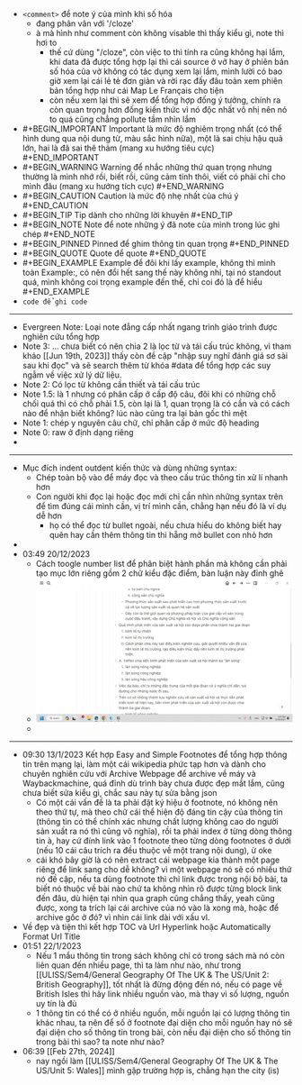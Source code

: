 - `<comment>` để note ý của mình khi số hóa
	- đang phân vân với '/cloze'
	- à mà hình như comment còn không visable thì thấy kiểu gì, note thì hơi to
		- thế cứ dùng "/cloze", còn việc to thì tính ra cũng không hại lắm, khi data đã được tổng hợp lại thì cái source ở vở hay ở phiên bản số hóa của vở không có tác dụng xem lại lắm, mình lười có bao giờ xem lại cái lẻ tẻ đơn giản và rời rạc đấy đâu toàn xem phiên bản tổng hợp như cái Map Le Français cho tiện
		- còn nếu xem lại thì sẽ xem để tổng hợp đống ý tưởng, chính ra còn quan trọng hơn đống kiến thức vì nó độc nhất vô nhị nên nó to quá cũng chẳng pollute tầm nhìn lắm
- #+BEGIN_IMPORTANT
  Important là mức độ nghiêm trọng nhất (có thể hình dung qua nội dung từ, màu sắc hình nữa), một là sai chịu hậu quả lớn, hai là đã sai thê thảm (mang xu hướng tiêu cực)
  #+END_IMPORTANT
- #+BEGIN_WARNING
  Warning để nhắc những thứ quan trọng nhưng thường là mình nhớ rồi, biết rồi, cũng cảm tính thôi, viết có phải chỉ cho mình đâu (mang xu hướng tích cực)
  #+END_WARNING
- #+BEGIN_CAUTION
  Caution là mức độ nhẹ nhất của chú ý
  #+END_CAUTION
- #+BEGIN_TIP
  Tip dành cho những lời khuyên
  #+END_TIP
- #+BEGIN_NOTE
  Note để note những ý đã note của mình trong lúc ghi chép
  #+END_NOTE
- #+BEGIN_PINNED
  Pinned để ghim thông tin quan trọng 
  #+END_PINNED
- #+BEGIN_QUOTE
  Quote để quote
  #+END_QUOTE
- #+BEGIN_EXAMPLE
  Example để đôi khi lấy example, không thì mình toàn Example:, có nên đổi hết sang thế này không nhỉ, tại nó standout quá, mình không coi trọng example đến thế, chỉ coi đó là để hiểu
  #+END_EXAMPLE
- `code để ghi code`
- ---
- Evergreen Note: Loại note đẳng cấp nhất ngang trình giáo trình được nghiên cứu tổng hợp
- Note 3: ... chưa biết có nên chia 2 là lọc từ và tái cấu trúc không, vì tham khảo [[Jun 19th, 2023]] thấy còn đề cập "nhập suy nghĩ đánh giá sơ sài sau khi đọc" và sẽ search thêm từ khóa #data để tổng hợp các suy ngẫm về việc xử lý dữ liệu.
- Note 2: Có lọc từ không cần thiết và tái cấu trúc
- Note 1.5: là 1 nhưng có phân cấp ở cấp độ câu, đôi khi có những chỗ chối quá thì có chỗ phải 1.5, còn lại là 1, quan trọng là có cần và có cách nào để nhận biết không? lúc nào cũng tra lại bản gốc thì mệt
- Note 1: chép y nguyên câu chữ, chỉ phân cấp ở mức độ heading
- Note 0: raw ở định dạng riêng
-
- ---
- Mục đích indent outdent kiến thức và dùng những syntax:
	- Chép toàn bộ vào để máy đọc và theo cấu trúc thông tin xử lí nhanh hơn
	- Con người khi đọc lại hoặc đọc mới chỉ cần nhìn những syntax trên để tìm đúng cái mình cần, vị trí mình cần, chẳng hạn nếu đó là ví dụ dễ hơn
		- họ có thể đọc từ bullet ngoài, nếu chưa hiểu do không biết hay quên hay cần thêm thông tin thì hẵng mở bullet con nhỏ hơn
-
- 03:49 20/12/2023
	- Cách toogle number list để phân biệt hành phần mà không cần phải tạo mục lớn riêng gồm 2 chữ kiểu đặc điểm, bàn luận này đỉnh ghê
	- ![image.png](../assets/image_1703018976141_0.png)
	-
- ---
- 09:30 13/1/2023 Kết hợp Easy and Simple Footnotes để tổng hợp thông tin trên mạng lại, làm một cái wikipedia phức tạp hơn và dành cho chuyên nghiên cứu với Archive Webpage để archive về máy và Waybackmachine, quá đỉnh dù trình bày chưa được đẹp mắt lắm, cũng chưa biết sửa kiểu gì, chắc sau này tự sửa bằng json
	- Có một cái vấn đề là ta phải đặt ký hiệu ở footnote, nó không nên theo thứ tự, mà theo chữ cái thể hiện độ đáng tin cậy của thông tin (thông tin có thể chính xác nhưng chất lượng không cao do người sản xuất ra nó thì cũng vô nghĩa), rồi ta phải index ở từng dòng thông tin à, hay cứ đính link vào 1 footnote theo từng dòng footnotes ở dưới (nếu 10 cái câu trích ra đều thuộc về một trang nội dung), ừ oke
	- cái khó bây giờ là có nên extract cái webpage kia thành một page riêng để link sang cho dễ không? vì một webpage nó sẽ có nhiều thứ nó đề cập, nếu ta dùng footnote thì chỉ link được trong nội bộ bài, ta biết nó thuộc về bài nào chứ ta không nhìn rõ được từng block link đến đâu, dù hiện tại nhìn qua graph cũng chẳng thấy, yeah cũng được, xong ta trích lại cái archive của nó vào là xong mà, hoặc để archive gốc ở đó? vì nhìn cái link dài với xấu vl.
- Về đẹp và tiện thì kết hợp TOC và Url Hyperlink hoặc Automatically Format Url Title
- 01:51 22/1/2023
	- Nếu 1 mẩu thông tin trong sách không chỉ có trong sách mà nó còn liên quan đến nhiều page, thì ta làm như nào, như trong [[ULISS/Sem4/General Geography Of The UK & The US/Unit 2: British Geography]], tốt nhất là đừng động đến nó, nếu có page về British Isles thì hãy link nhiều nguồn vào, mà thay vì số lượng, nguồn uy tín là đủ
	- 1 thông tin có thể có ở nhiều nguồn, mỗi nguồn lại có lượng thông tin khác nhau, ta nên để số ở footnote đại diện cho mỗi nguồn hay nó sẽ đại diện cho số thông tin trong bài, còn nếu đại diện cho số thông tin trong bài thì sao? ta note như nào?
- 06:39 [[Feb 27th, 2024]]
	- nay ngồi làm [[ULISS/Sem4/General Geography Of The UK & The US/Unit 5: Wales]] mình gặp trường hợp is, chẳng hạn the city (is)